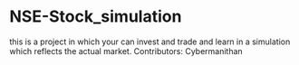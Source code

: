 # NSE-Stock_simulation
this is a project in which your can invest and trade and learn in a simulation which reflects the actual market.
Contributors:
Cybermanithan